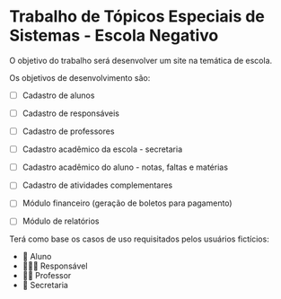 # Trabalho de Tópicos Especiais de Sistemas - Escola Negativo

O objetivo do trabalho será desenvolver um site na temática de escola. 

Os objetivos de desenvolvimento são:
- [ ]  Cadastro de alunos
- [ ] Cadastro de responsáveis
- [ ] Cadastro de professores
- [ ] Cadastro acadêmico da escola - secretaria
- [ ] Cadastro acadêmico do aluno - notas, faltas e matérias
- [ ] Cadastro de atividades complementares
- [ ] Módulo financeiro (geração de boletos para pagamento)
- [ ] Módulo de relatórios



Terá como base os casos de uso requisitados pelos usuários fictícios:
- 🧒  Aluno
- 👨‍👩‍👦  Responsável
- 👨‍🏫  Professor
- 🏫  Secretaria
